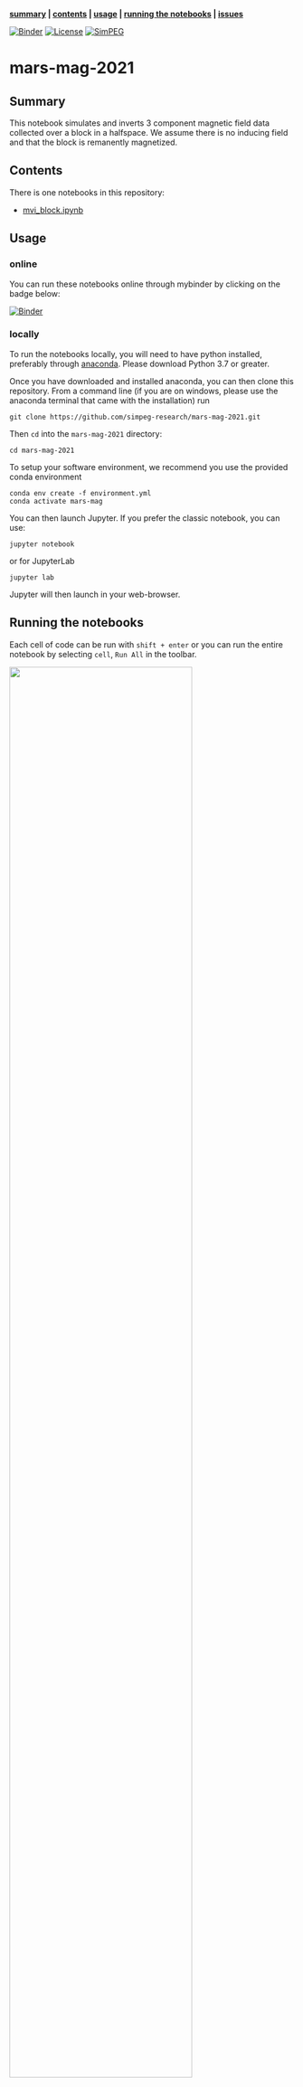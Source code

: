 **[summary](#summary) | [contents](#contents) | [usage](#usage) | [running the notebooks](#running-the-notebooks) | [issues](#issues)**

[![Binder](https://mybinder.org/badge.svg)](https://mybinder.org/v2/gh/simpeg-research/mars-mag-2021/main?filepath=mvi_block.ipynb)
[![License](https://img.shields.io/github/license/simpeg-research/mars-mag-2021.svg)](https://github.com/simpeg-research/mars-mag-2021/blob/main/LICENSE)
[![SimPEG](https://img.shields.io/badge/powered%20by-SimPEG-blue.svg)](http://simpeg.xyz)

# mars-mag-2021

## Summary

This notebook simulates and inverts 3 component magnetic field data collected over a block in a halfspace. We assume there is no inducing field and that the block is remanently magnetized.  

## Contents

There is one notebooks in this repository:

- [mvi_block.ipynb](mvi_block.ipynb)

## Usage

### online
You can run these notebooks online through mybinder by clicking on the badge below:

[![Binder](https://mybinder.org/badge.svg)](https://mybinder.org/v2/gh/simpeg-research/mars-mag-2021/main?filepath=mvi_block.ipynb)

### locally
To run the notebooks locally, you will need to have python installed,
preferably through [anaconda](https://www.anaconda.com/download/). Please download 
Python 3.7 or greater. 

Once you have downloaded and installed anaconda, you can then clone this repository. 
From a command line (if you are on windows, please use the anaconda terminal that came with the installation)
run

```
git clone https://github.com/simpeg-research/mars-mag-2021.git
```

Then `cd` into the `mars-mag-2021` directory:

```
cd mars-mag-2021
```

To setup your software environment, we recommend you use the provided conda environment

```
conda env create -f environment.yml
conda activate mars-mag
```

You can then launch Jupyter. If you prefer the classic notebook, you can use:

```
jupyter notebook
```

or for JupyterLab

```
jupyter lab
```

Jupyter will then launch in your web-browser.

## Running the notebooks

Each cell of code can be run with `shift + enter` or you can run the entire notebook by selecting `cell`, `Run All` in the toolbar.

<img src="https://em.geosci.xyz/_images/run_all_cells.png" width=80% align="middle">

For more information on running Jupyter notebooks, see the [Jupyter Documentation](https://jupyter.readthedocs.io/en/latest/)

If you are new to Python, I highly recommend taking a look at:
- [A Whirlwind Tour of Python](https://jakevdp.github.io/WhirlwindTourOfPython/)
- [The Python Data Science Handbook](https://jakevdp.github.io/PythonDataScienceHandbook/)

## Issues

Please [make an issue](https://github.com/simpeg-research/mars-mag-2021/issues) if you encounter any problems while trying to run the notebooks.
